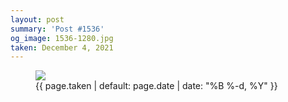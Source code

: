 ```yaml
---
layout: post
summary: 'Post #1536'
og_image: 1536-1280.jpg
taken: December 4, 2021
---
```


<figure class="post">
<img sizes="(min-width: 700px) 50vw, calc(100vw - 2rem)" src="{{ site.assets_url }}/1536-640.jpg" srcset="{{ site.assets_url }}/1536-320.jpg 320w, {{ site.assets_url }}/1536-640.jpg 640w, {{ site.assets_url }}/1536-960.jpg 960w, {{ site.assets_url }}/1536-1280.jpg 1280w"/>
<figcaption>
<time>{{ page.taken | default: page.date | date: "%B %-d, %Y" }}</time>
</figcaption>
</figure>
